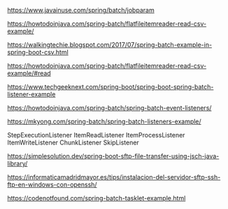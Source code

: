 https://www.javainuse.com/spring/batch/jobparam

https://howtodoinjava.com/spring-batch/flatfileitemreader-read-csv-example/

https://walkingtechie.blogspot.com/2017/07/spring-batch-example-in-spring-boot-csv.html

https://howtodoinjava.com/spring-batch/flatfileitemreader-read-csv-example/#read

https://www.techgeeknext.com/spring-boot/spring-boot-spring-batch-listener-example

https://howtodoinjava.com/spring-batch/spring-batch-event-listeners/

https://mkyong.com/spring-batch/spring-batch-listeners-example/

StepExecutionListener
ItemReadListener
ItemProcessListener
ItemWriteListener
ChunkListener
SkipListener

https://simplesolution.dev/spring-boot-sftp-file-transfer-using-jsch-java-library/

https://informaticamadridmayor.es/tips/instalacion-del-servidor-sftp-ssh-ftp-en-windows-con-openssh/

https://codenotfound.com/spring-batch-tasklet-example.html